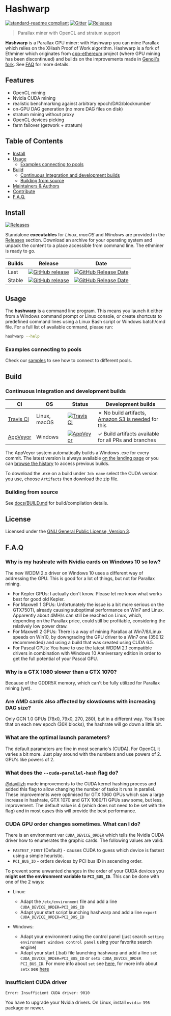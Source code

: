 # Hashwarp

[![standard-readme compliant](https://img.shields.io/badge/readme%20style-standard-brightgreen.svg)](https://github.com/RichardLitt/standard-readme)
[![Gitter](https://img.shields.io/gitter/room/nwjs/nw.js.svg)][Gitter]
[![Releases](https://img.shields.io/github/downloads/microstack-tech/hashwarp/total.svg)][Releases]

> Parallax miner with OpenCL and stratum support

**Hashwarp** is a Parallax GPU miner: with Hashwarp you can mine Parallax which relies on the XHash Proof of Work algorithm. Hashwarp is a fork of Ethminer which originates from [cpp-ethereum] project (where GPU mining has been discontinued) and builds on the improvements made in [Genoil's fork]. See [FAQ](#faq) for more details.

## Features

* OpenCL mining
* Nvidia CUDA mining
* realistic benchmarking against arbitrary epoch/DAG/blocknumber
* on-GPU DAG generation (no more DAG files on disk)
* stratum mining without proxy
* OpenCL devices picking
* farm failover (getwork + stratum)

## Table of Contents

* [Install](#install)
* [Usage](#usage)
  * [Examples connecting to pools](#examples-connecting-to-pools)
* [Build](#build)
  * [Continuous Integration and development builds](#continuous-integration-and-development-builds)
  * [Building from source](#building-from-source)
* [Maintainers & Authors](#maintainers--authors)
* [Contribute](#contribute)
* [F.A.Q.](#faq)

## Install

[![Releases](https://img.shields.io/github/downloads/microstack-tech/hashwarp/total.svg)][Releases]

Standalone **executables** for *Linux*, *macOS* and *Windows* are provided in
the [Releases] section.
Download an archive for your operating system and unpack the content to a place
accessible from command line. The ethminer is ready to go.

| Builds | Release | Date |
| ------ | ------- | ---- |
| Last   | [![GitHub release](https://img.shields.io/github/release/microstack-tech/hashwarp/all.svg)](https://github.com/microstack-tech/hashwarp/releases) | [![GitHub Release Date](https://img.shields.io/github/release-date-pre/microstack-tech/hashwarp.svg)](https://github.com/microstack-tech/hashwarp/releases) |
| Stable | [![GitHub release](https://img.shields.io/github/release/microstack-tech/hashwarp.svg)](https://github.com/microstack-tech/hashwarp/releases/latest) | [![GitHub Release Date](https://img.shields.io/github/release-date/microstack-tech/hashwarp.svg)](https://github.com/microstack-tech/hashwarp/releases/latest) |

## Usage

The **hashwarp** is a command line program. This means you launch it either
from a Windows command prompt or Linux console, or create shortcuts to
predefined command lines using a Linux Bash script or Windows batch/cmd file.
For a full list of available command, please run:

```sh
hashwarp --help
```

### Examples connecting to pools

Check our [samples](docs/POOL_EXAMPLES_ETH.md) to see how to connect to different pools.

## Build

### Continuous Integration and development builds

| CI            | OS            | Status  | Development builds |
| ------------- | ------------- | -----   | -----------------  |
| [Travis CI]   | Linux, macOS  | [![Travis CI](https://img.shields.io/travis/microstack-tech/hashwarp/master.svg)][Travis CI]    | ✗ No build artifacts, [Amazon S3 is needed] for this |
| [AppVeyor]    | Windows       | [![AppVeyor](https://img.shields.io/appveyor/ci/microstack-tech/hashwarp/master.svg)][AppVeyor] | ✓ Build artifacts available for all PRs and branches |

The AppVeyor system automatically builds a Windows .exe for every commit. The latest version is always available [on the landing page](https://ci.appveyor.com/project/microstack-tech/hashwarp) or you can [browse the history](https://ci.appveyor.com/project/microstack-tech/hashwarp/history) to access previous builds.

To download the .exe on a build under `Job name` select the CUDA version you use, choose `Artifacts` then download the zip file.

### Building from source

See [docs/BUILD.md](docs/BUILD.md) for build/compilation details.

## License

Licensed under the [GNU General Public License, Version 3](LICENSE).

## F.A.Q

### Why is my hashrate with Nvidia cards on Windows 10 so low?

The new WDDM 2.x driver on Windows 10 uses a different way of addressing the GPU. This is good for a lot of things, but not for Parallax mining.

* For Kepler GPUs: I actually don't know. Please let me know what works best for good old Kepler.
* For Maxwell 1 GPUs: Unfortunately the issue is a bit more serious on the GTX750Ti, already causing suboptimal performance on Win7 and Linux. Apparently about 4MH/s can still be reached on Linux, which, depending on the Parallax price, could still be profitable, considering the relatively low power draw.
* For Maxwell 2 GPUs: There is a way of mining Parallax at Win7/8/Linux speeds on Win10, by downgrading the GPU driver to a Win7 one (350.12 recommended) and using a build that was created using CUDA 6.5.
* For Pascal GPUs: You have to use the latest WDDM 2.1 compatible drivers in combination with Windows 10 Anniversary edition in order to get the full potential of your Pascal GPU.

### Why is a GTX 1080 slower than a GTX 1070?

Because of the GDDR5X memory, which can't be fully utilized for Parallax mining (yet).

### Are AMD cards also affected by slowdowns with increasing DAG size?

Only GCN 1.0 GPUs (78x0, 79x0, 270, 280), but in a different way. You'll see that on each new epoch (30K blocks), the hashrate will go down a little bit.

### What are the optimal launch parameters?

The default parameters are fine in most scenario's (CUDA). For OpenCL it varies a bit more. Just play around with the numbers and use powers of 2. GPU's like powers of 2.

### What does the `--cuda-parallel-hash` flag do?

[@davilizh](https://github.com/davilizh) made improvements to the CUDA kernel hashing process and added this flag to allow changing the number of tasks it runs in parallel. These improvements were optimised for GTX 1060 GPUs which saw a large increase in hashrate, GTX 1070 and GTX 1080/Ti GPUs saw some, but less, improvement. The default value is 4 (which does not need to be set with the flag) and in most cases this will provide the best performance.

### CUDA GPU order changes sometimes. What can I do?

There is an environment var `CUDA_DEVICE_ORDER` which tells the Nvidia CUDA driver how to enumerates the graphic cards.
The following values are valid:

* `FASTEST_FIRST` (Default) - causes CUDA to guess which device is fastest using a simple heuristic.
* `PCI_BUS_ID` - orders devices by PCI bus ID in ascending order.

To prevent some unwanted changes in the order of your CUDA devices you **might set the environment variable to `PCI_BUS_ID`**.
This can be done with one of the 2 ways:

* Linux:
  * Adapt the `/etc/environment` file and add a line `CUDA_DEVICE_ORDER=PCI_BUS_ID`
  * Adapt your start script launching hashwarp and add a line `export CUDA_DEVICE_ORDER=PCI_BUS_ID`

* Windows:
  * Adapt your environment using the control panel (just search `setting environment windows control panel` using your favorite search engine)
  * Adapt your start (.bat) file launching hashwarp and add a line `set CUDA_DEVICE_ORDER=PCI_BUS_ID` or `setx CUDA_DEVICE_ORDER PCI_BUS_ID`. For more info about `set` see [here](https://docs.microsoft.com/en-us/windows-server/administration/windows-commands/set_1), for more info about `setx` see [here](https://docs.microsoft.com/en-us/windows-server/administration/windows-commands/setx)

### Insufficient CUDA driver

```text
Error: Insufficient CUDA driver: 9010
```

You have to upgrade your Nvidia drivers. On Linux, install `nvidia-396` package or newer.

[Amazon S3 is needed]: https://docs.travis-ci.com/user/uploading-artifacts/
[AppVeyor]: https://ci.appveyor.com/project/microstack-tech/hashwarp
[cpp-ethereum]: https://github.com/ethereum/cpp-ethereum
[Genoil's fork]: https://github.com/Genoil/cpp-ethereum
[Gitter]: https://gitter.im/microstack-tech/hashwarp
[Releases]: https://github.com/microstack-tech/hashwarp/releases
[Travis CI]: https://travis-ci.org/microstack-tech/hashwarp
